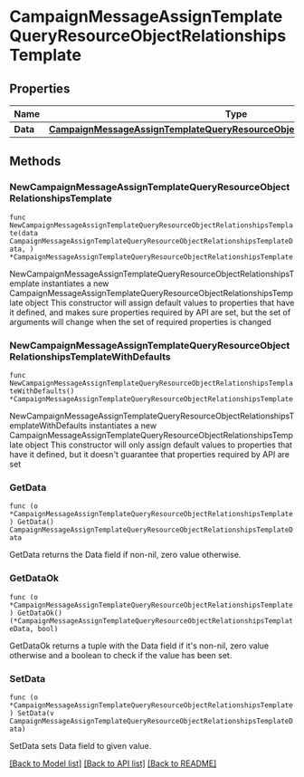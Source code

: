 # CampaignMessageAssignTemplateQueryResourceObjectRelationshipsTemplate

## Properties

Name | Type | Description | Notes
------------ | ------------- | ------------- | -------------
**Data** | [**CampaignMessageAssignTemplateQueryResourceObjectRelationshipsTemplateData**](CampaignMessageAssignTemplateQueryResourceObjectRelationshipsTemplateData.md) |  | 

## Methods

### NewCampaignMessageAssignTemplateQueryResourceObjectRelationshipsTemplate

`func NewCampaignMessageAssignTemplateQueryResourceObjectRelationshipsTemplate(data CampaignMessageAssignTemplateQueryResourceObjectRelationshipsTemplateData, ) *CampaignMessageAssignTemplateQueryResourceObjectRelationshipsTemplate`

NewCampaignMessageAssignTemplateQueryResourceObjectRelationshipsTemplate instantiates a new CampaignMessageAssignTemplateQueryResourceObjectRelationshipsTemplate object
This constructor will assign default values to properties that have it defined,
and makes sure properties required by API are set, but the set of arguments
will change when the set of required properties is changed

### NewCampaignMessageAssignTemplateQueryResourceObjectRelationshipsTemplateWithDefaults

`func NewCampaignMessageAssignTemplateQueryResourceObjectRelationshipsTemplateWithDefaults() *CampaignMessageAssignTemplateQueryResourceObjectRelationshipsTemplate`

NewCampaignMessageAssignTemplateQueryResourceObjectRelationshipsTemplateWithDefaults instantiates a new CampaignMessageAssignTemplateQueryResourceObjectRelationshipsTemplate object
This constructor will only assign default values to properties that have it defined,
but it doesn't guarantee that properties required by API are set

### GetData

`func (o *CampaignMessageAssignTemplateQueryResourceObjectRelationshipsTemplate) GetData() CampaignMessageAssignTemplateQueryResourceObjectRelationshipsTemplateData`

GetData returns the Data field if non-nil, zero value otherwise.

### GetDataOk

`func (o *CampaignMessageAssignTemplateQueryResourceObjectRelationshipsTemplate) GetDataOk() (*CampaignMessageAssignTemplateQueryResourceObjectRelationshipsTemplateData, bool)`

GetDataOk returns a tuple with the Data field if it's non-nil, zero value otherwise
and a boolean to check if the value has been set.

### SetData

`func (o *CampaignMessageAssignTemplateQueryResourceObjectRelationshipsTemplate) SetData(v CampaignMessageAssignTemplateQueryResourceObjectRelationshipsTemplateData)`

SetData sets Data field to given value.



[[Back to Model list]](../README.md#documentation-for-models) [[Back to API list]](../README.md#documentation-for-api-endpoints) [[Back to README]](../README.md)



